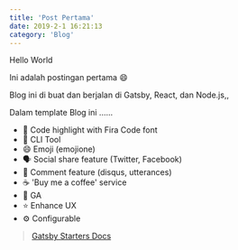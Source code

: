 ```yaml
---
title: 'Post Pertama'
date: 2019-2-1 16:21:13
category: 'Blog'
---
```


Hello World 

Ini adalah postingan pertama 😄 

Blog ini di buat dan berjalan di Gatsby, React, dan Node.js,,

Dalam template Blog ini ......

- 💄 Code highlight with Fira Code font
- 🧙 CLI Tool
- 😄 Emoji (emojione)
- 🗣 Social share feature (Twitter, Facebook)
- 💬 Comment feature (disqus, utterances)
- ☕ 'Buy me a coffee' service
- 🤖 GA
- ⭐ Enhance UX
- ⚙ Configurable

> [Gatsby Starters Docs](https://www.gatsbyjs.org/)

